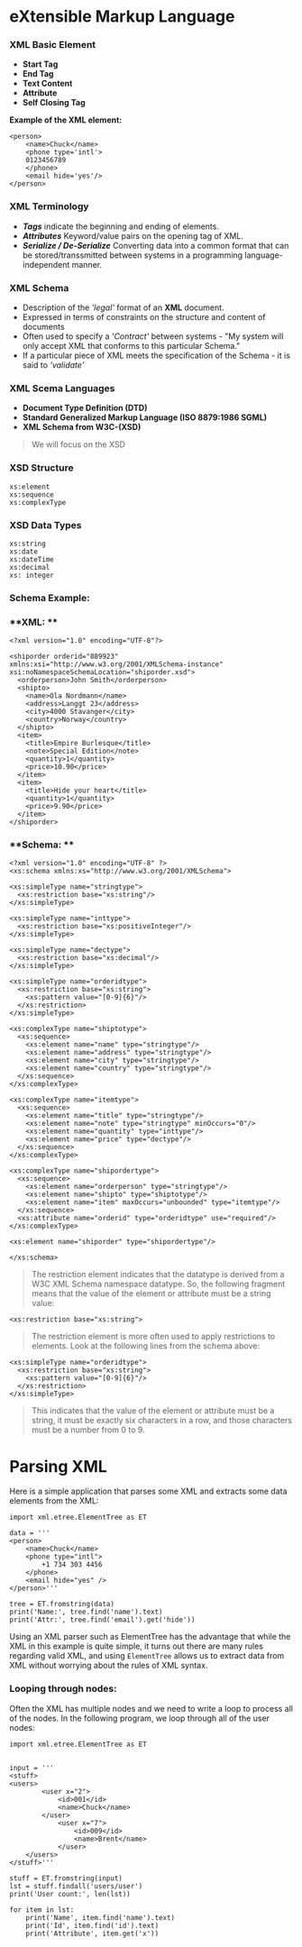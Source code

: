 # eXtensible Markup Language


### XML Basic Element

* **Start Tag**
* **End Tag**
* **Text Content**
* **Attribute**
* **Self Closing Tag**

**Example of the XML element:**
```
<person>
    <name>Chuck</name>
    <phone type='intl'>
    0123456789
    </phone>
    <email hide='yes'/>
</person>
```
### XML Terminology

* ***Tags*** indicate the beginning and ending of elements.
* ***Attributes*** Keyword/value pairs on the opening tag of XML.
* ***Serialize / De-Serialize*** Converting data into a common format that can be stored/transsmitted between systems in a programming language-independent manner.

### XML Schema

* Description of the *'legal'* format of an **XML** document.
* Expressed in terms of constraints on the structure and content of documents
* Often used to specify a *'Contract'* between systems - "My system will only accept XML that conforms to this particular Schema."
* If a particular piece of XML meets the specification of the Schema - it is said to *'validate'*

### XML Scema Languages

* **Document Type Definition (DTD)**
* **Standard Generalized Markup Language (ISO 8879:1986 SGML)**
* **XML Schema from W3C-(XSD)**

>We will focus on the XSD

### XSD Structure

```
xs:element
xs:sequence
xs:complexType
```

### XSD Data Types

```
xs:string
xs:date
xs:dateTime
xs:decimal
xs: integer
```

### Schema Example:


### **XML: **
```
<?xml version="1.0" encoding="UTF-8"?>

<shiporder orderid="889923"
xmlns:xsi="http://www.w3.org/2001/XMLSchema-instance"
xsi:noNamespaceSchemaLocation="shiporder.xsd">
  <orderperson>John Smith</orderperson>
  <shipto>
    <name>Ola Nordmann</name>
    <address>Langgt 23</address>
    <city>4000 Stavanger</city>
    <country>Norway</country>
  </shipto>
  <item>
    <title>Empire Burlesque</title>
    <note>Special Edition</note>
    <quantity>1</quantity>
    <price>10.90</price>
  </item>
  <item>
    <title>Hide your heart</title>
    <quantity>1</quantity>
    <price>9.90</price>
  </item>
</shiporder>

```

### **Schema: **
```
<?xml version="1.0" encoding="UTF-8" ?>
<xs:schema xmlns:xs="http://www.w3.org/2001/XMLSchema">

<xs:simpleType name="stringtype">
  <xs:restriction base="xs:string"/>
</xs:simpleType>

<xs:simpleType name="inttype">
  <xs:restriction base="xs:positiveInteger"/>
</xs:simpleType>

<xs:simpleType name="dectype">
  <xs:restriction base="xs:decimal"/>
</xs:simpleType>

<xs:simpleType name="orderidtype">
  <xs:restriction base="xs:string">
    <xs:pattern value="[0-9]{6}"/>
  </xs:restriction>
</xs:simpleType>

<xs:complexType name="shiptotype">
  <xs:sequence>
    <xs:element name="name" type="stringtype"/>
    <xs:element name="address" type="stringtype"/>
    <xs:element name="city" type="stringtype"/>
    <xs:element name="country" type="stringtype"/>
  </xs:sequence>
</xs:complexType>

<xs:complexType name="itemtype">
  <xs:sequence>
    <xs:element name="title" type="stringtype"/>
    <xs:element name="note" type="stringtype" minOccurs="0"/>
    <xs:element name="quantity" type="inttype"/>
    <xs:element name="price" type="dectype"/>
  </xs:sequence>
</xs:complexType>

<xs:complexType name="shipordertype">
  <xs:sequence>
    <xs:element name="orderperson" type="stringtype"/>
    <xs:element name="shipto" type="shiptotype"/>
    <xs:element name="item" maxOccurs="unbounded" type="itemtype"/>
  </xs:sequence>
  <xs:attribute name="orderid" type="orderidtype" use="required"/>
</xs:complexType>

<xs:element name="shiporder" type="shipordertype"/>

</xs:schema>
```
>The restriction element indicates that the datatype is derived from a W3C XML Schema namespace datatype. So, the following fragment means that the value of the element or attribute must be a string value:
```
<xs:restriction base="xs:string">
```
>The restriction element is more often used to apply restrictions to elements. Look at the following lines from the schema above:

```
<xs:simpleType name="orderidtype">
  <xs:restriction base="xs:string">
    <xs:pattern value="[0-9]{6}"/>
  </xs:restriction>
</xs:simpleType>
```
>This indicates that the value of the element or attribute must be a string, it must be exactly six characters in a row, and those characters must be a number from 0 to 9.



# Parsing XML

Here is a simple application that parses some XML and extracts some data elements
from the XML:

```
import xml.etree.ElementTree as ET

data = '''
<person>
    <name>Chuck</name>
    <phone type="intl">
        +1 734 303 4456
    </phone>
    <email hide="yes" />
</person>'''

tree = ET.fromstring(data)
print('Name:', tree.find('name').text)
print('Attr:', tree.find('email').get('hide'))
```
Using an XML parser such as ElementTree has the advantage that while the XML in this example is quite simple, it turns out there are many rules regarding valid XML, and using ```ElementTree``` allows us to extract data from XML without worrying about the rules of XML syntax.

### Looping through nodes:

Often the XML has multiple nodes and we need to write a loop to process all of
the nodes. In the following program, we loop through all of the user nodes:
```
import xml.etree.ElementTree as ET


input = '''
<stuff>
<users>
        <user x="2">
            <id>001</id>
            <name>Chuck</name>
        </user>
            <user x="7">
                <id>009</id>
                <name>Brent</name>
            </user>
    </users>
</stuff>'''

stuff = ET.fromstring(input)
lst = stuff.findall('users/user')
print('User count:', len(lst))

for item in lst:
    print('Name', item.find('name').text)
    print('Id', item.find('id').text)
    print('Attribute', item.get('x'))
```
